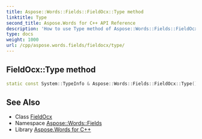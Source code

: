 ```yaml
---
title: Aspose::Words::Fields::FieldOcx::Type method
linktitle: Type
second_title: Aspose.Words for C++ API Reference
description: 'How to use Type method of Aspose::Words::Fields::FieldOcx class in C++.'
type: docs
weight: 1000
url: /cpp/aspose.words.fields/fieldocx/type/
---
```

## FieldOcx::Type method




```cpp
static const System::TypeInfo & Aspose::Words::Fields::FieldOcx::Type()
```

## See Also

* Class [FieldOcx](../)
* Namespace [Aspose::Words::Fields](../../)
* Library [Aspose.Words for C++](../../../)
